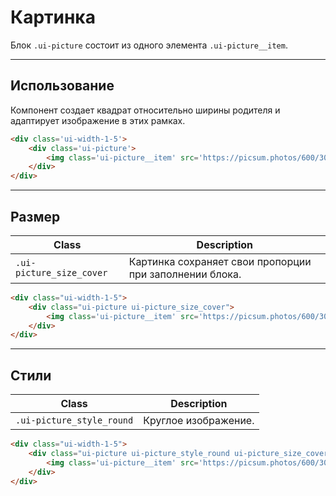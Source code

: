 # Картинка

Блок `.ui-picture` состоит из одного элемента `.ui-picture__item`.

---

## Использование
Компонент создает квадрат относительно ширины родителя и адаптирует изображение в этих рамках.

``` html
<div class='ui-width-1-5'>
    <div class='ui-picture'>
        <img class='ui-picture__item' src='https://picsum.photos/600/300/?random'>
    </div>
</div>
```

---

## Размер

|            Class           |                       Description                       |
|----------------------------|---------------------------------------------------------|
| `.ui-picture_size_cover`   | Картинка сохраняет свои пропорции при заполнении блока. |

``` html
<div class="ui-width-1-5">
    <div class="ui-picture ui-picture_size_cover">
        <img class='ui-picture__item' src='https://picsum.photos/600/300/?random'>
    </div>
</div>
```

---

## Стили

|          Class          |      Description     |
|-------------------------|----------------------|
| `.ui-picture_style_round` | Круглое изображение. |

``` html
<div class="ui-width-1-5">
    <div class="ui-picture ui-picture_style_round ui-picture_size_cover">
        <img class='ui-picture__item' src='https://picsum.photos/600/300/?random'>
    </div>
</div>
```
